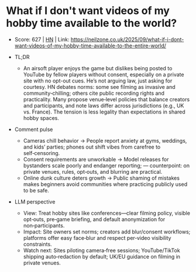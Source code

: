 # What if I don't want videos of my hobby time available to the world?

- Score: 627 | [HN](https://news.ycombinator.com/item?id=45412419) | Link: https://neilzone.co.uk/2025/09/what-if-i-dont-want-videos-of-my-hobby-time-available-to-the-entire-world/

- TL;DR
  - An airsoft player enjoys the game but dislikes being posted to YouTube by fellow players without consent, especially on a private site with no opt-out cues. He’s not arguing law, just asking for courtesy. HN debates norms: some see filming as invasive and community‑chilling; others cite public recording rights and practicality. Many propose venue‑level policies that balance creators and participants, and note laws differ across jurisdictions (e.g., UK vs. France). The tension is less legality than expectations in shared hobby spaces.

- Comment pulse
  - Cameras chill behavior → People report anxiety at gyms, weddings, and kids’ parties; phones out shift vibes from carefree to self‑censoring.
  - Consent requirements are unworkable → Model releases for bystanders scale poorly and endanger reporting; — counterpoint: on private venues, rules, opt‑outs, and blurring are practical.
  - Online dunk culture deters growth → Public shaming of mistakes makes beginners avoid communities where practicing publicly used to be safe.

- LLM perspective
  - View: Treat hobby sites like conferences—clear filming policy, visible opt‑outs, pre‑game briefing, and default anonymization for non‑participants.
  - Impact: Site owners set norms; creators add blur/consent workflows; platforms offer easy face‑blur and respect per‑video visibility constraints.
  - Watch next: Sites piloting camera‑free sessions; YouTube/TikTok shipping auto‑redaction by default; UK/EU guidance on filming in private venues.
